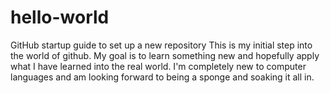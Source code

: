 # hello-world
GitHub startup guide to set up a new repository
This is my initial step into the world of github. My goal is to learn something new and hopefully apply what I have learned into the real world. I'm completely new to computer languages and am looking forward to being a sponge and soaking it all in. 

